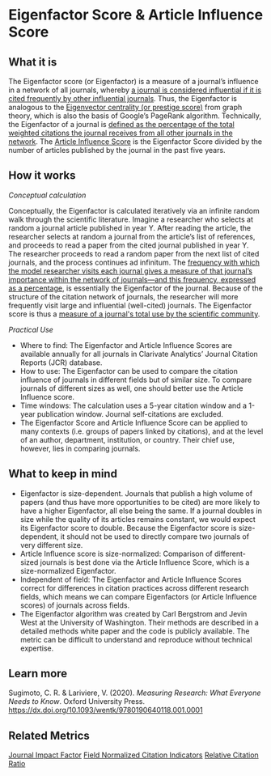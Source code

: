 
# Eigenfactor Score & Article Influence Score

## What it is
The Eigenfactor score (or Eigenfactor) is a measure of a journal’s influence in a network of all journals, whereby [a journal is considered influential if it is cited frequently by other influential journals](https://crln.acrl.org/index.php/crlnews/article/view/7804/7804). Thus, the Eigenfactor is analogous to the [Eigenvector centrality (or prestige score)](http://en.wikipedia.org/wiki/Eigenvector_centrality) from graph theory, which is also the basis of Google’s PageRank algorithm. Technically, the Eigenfactor of a journal is [defined as the percentage of the total weighted citations the journal receives from all other journals in the network](http://www.eigenfactor.org/methods.pdf). The [Article Influence Score](https://crl.acrl.org/index.php/crl/article/view/16080/17526) is the Eigenfactor Score divided by the number of articles published by the journal in the past five years.

## How it works
*Conceptual calculation* <br>
 
Conceptually, the Eigenfactor is calculated iteratively via an infinite random walk through the scientific literature. Imagine a researcher who selects at random a journal article published in year Y. After reading the article, the researcher selects at random a journal from the article’s list of references, and proceeds to read a paper from the cited journal published in year Y. The researcher proceeds to read a random paper from the next list of cited journals, and the process continues ad infinitum. The [frequency with which the model researcher visits each journal gives a measure of that journal’s importance within the network of journals—and this frequency, expressed as a percentage](https://www.jneurosci.org/content/28/45/11433), is essentially the Eigenfactor of the journal. Because of the structure of the citation network of journals, the researcher will more frequently visit large and influential (well-cited) journals. The Eigenfactor score is thus a [measure of a journal's total use by the scientific community](http://www.eigenfactor.org/about.php).

*Practical Use* <br>

 - Where to find: The Eigenfactor and Article Influence Scores are available annually for all journals in Clarivate Analytics’ Journal Citation Reports (JCR) database. 
 - How to use: The Eigenfactor can be used to compare the citation influence of journals in different fields but of similar size. To compare journals of different sizes as well, one should better use the Article Influence score.
 - Time windows: The calculation uses a 5-year citation window and a 1-year publication window. Journal self-citations are excluded. 
 - The Eigenfactor Score and Article Influence Score can be applied to many contexts (i.e. groups of papers linked by citations), and at the level of an author, department, institution, or country. Their chief use, however, lies in comparing journals. 


## What to keep in mind

 - Eigenfactor is size-dependent. Journals that publish a high volume of papers (and thus have more opportunities to be cited) are more likely to have a higher Eigenfactor, all else being the same. If a journal doubles in size while the quality of its articles remains constant, we would expect its Eigenfactor score to double. Because the Eigenfactor score is size-dependent, it should not be used to directly compare two journals of very different size. 
 - Article Influence score is size-normalized: Comparison of different-sized journals is best done via the Article Influence Score, which is a size-normalized Eigenfactor.
 - Independent of field: The Eigenfactor and Article Influence Scores correct for differences in citation practices across different research fields, which means we can compare Eigenfactors (or Article Influence scores) of journals across fields. 
 - The Eigenfactor algorithm was created by Carl Bergstrom and Jevin West at the University of Washington. Their methods are described in a detailed methods white paper and the code is publicly available. The metric can be difficult to understand and reproduce without technical expertise. 


## Learn more

Sugimoto, C. R. & Lariviere, V. (2020). *Measuring Research: What Everyone Needs to Know*. Oxford University Press. https://dx.doi.org/10.1093/wentk/9780190640118.001.0001


## Related Metrics
[Journal Impact Factor]()
[Field Normalized Citation Indicators]()
[Relative Citation Ratio]()
